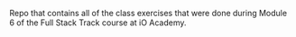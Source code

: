 Repo that contains all of the class exercises that were done during Module 6 of the Full Stack Track course at iO Academy.
